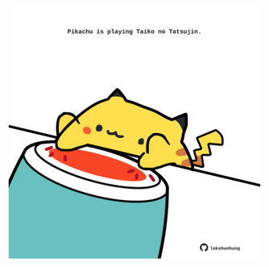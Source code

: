 <!-- built at 06/08/2023, 18:00:53 UTC -->
<p align="center">
  <img width="500" height="500" src="./ReadmeImage.svg">
</p>
